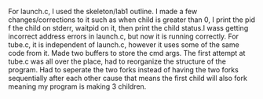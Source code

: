 For launch.c, I used the skeleton/lab1 outline. I made a few changes/corrections to it such as when child is greater than 0, I print the pid f the child on stderr, waitpid on it, then print the child status.I wass getting incorrect address errors in launch.c, but now it is running correctly. For tube.c, it is independent of launch.c, however it uses some of the same code from it. Made two buffers to store the cmd args. The first attempt at tube.c was all over the place, had to reorganize the structure of the program. Had to seperate the two forks instead of having the two forks sequentially after each other cause that means the first child will also fork meaning my program is making 3 children.
